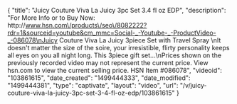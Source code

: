 {
    "title": "Juicy Couture Viva La Juicy 3pc Set  3.4 fl oz EDP",
    "description": "For More Info or to Buy Now: http:\/\/www.hsn.com\/products\/seo\/8082222?rdr=1&sourceid=youtube&cm_mmc=Social-_-Youtube-_-ProductVideo-_-086078\nJuicy Couture Viva La Juicy 3piece Set with Travel Spray  \nIt doesn't matter the size of the soire, your irresistible, flirty personality keeps all eyes on you all night long. This 3piece gift set...\nPrices shown on the previously recorded video may not represent the current price.  View hsn.com to view the current selling price. HSN Item #086078",
    "videoid": "103861615",
    "date_created": "1499444333",
    "date_modified": "1499444381",
    "type": "captivate",
    "layout": "video",
    "url": "\/v\/juicy-couture-viva-la-juicy-3pc-set-3-4-fl-oz-edp\/103861615"
}